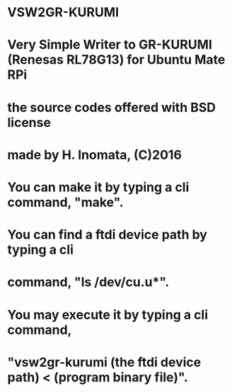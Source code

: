 # VSW2GR-KURUMI
# Very Simple Writer to GR-KURUMI (Renesas RL78G13) for Ubuntu Mate RPi
# the source codes offered with BSD license
# made by H. Inomata, (C)2016
#
# You can make it by typing a cli command, "make".
#
# You can find a ftdi device path by typing a cli 
# command, "ls /dev/cu.u*".
#
# You may execute it by typing a cli command, 
# "vsw2gr-kurumi (the ftdi device path) < (program binary file)".
#


